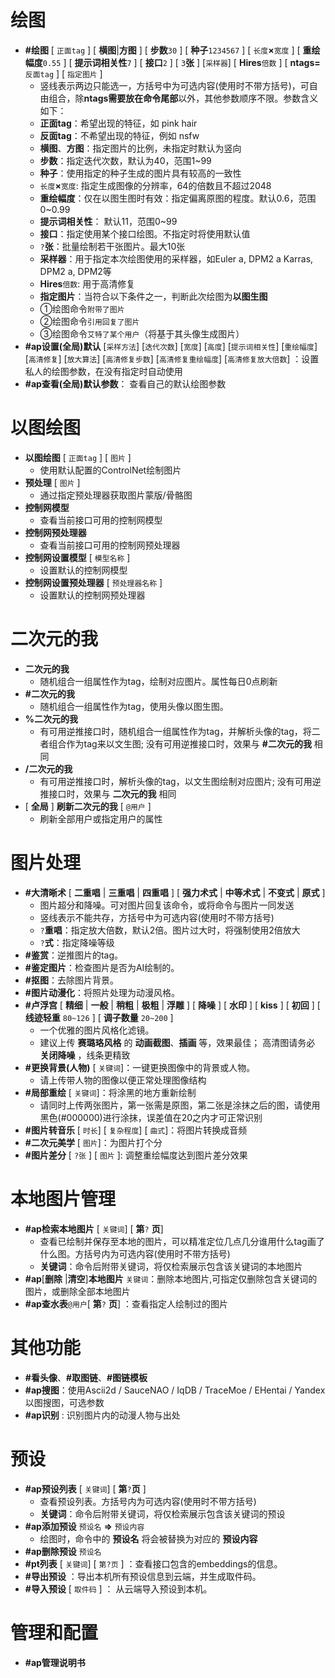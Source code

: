<!--
 * @Author: 渔火Arcadia  https://github.com/yhArcadia
 * @Date: 2022-12-27 01:29:18
 * @LastEditors: 苏沫柒 3146312184@qq.com
 * @LastEditTime: 2023-04-17 02:37:08
 * @FilePath: \Yunzai-Bot\plugins\ap-plugin\components\help\help.md
 * @Description: 
 * 
 * Copyright (c) 2022 by 渔火Arcadia 1761869682@qq.com, All Rights Reserved. 
-->
# 绘图

* **#绘图** [ `正面tag` ]  [ **横图**|**方图** ] [ **步数**`30` ] [ **种子**`1234567` ] [ `长度`**×**`宽度` ] [ **重绘幅度**`0.55` ] [ **提示词相关性**`7` ] [ **接口**`2` ] [ `3`**张** ] [`采样器`] [ **Hires**`倍数` ] [ **ntags=**`反面tag` ] [ `指定图片` ]
  * 竖线表示两边只能选一，方括号中为可选内容(使用时不带方括号)，可自由组合，除**ntags需要放在命令尾部**以外，其他参数顺序不限。参数含义如下：
  * **正面tag**：希望出现的特征，如 pink hair
  * **反面tag**：不希望出现的特征，例如 nsfw
  * **横图**、**方图**：指定图片的比例，未指定时默认为竖向
  * **步数**：指定迭代次数，默认为40，范围1~99
  * **种子**：使用指定的种子生成的图片具有较高的一致性
  * `长度`**×**`宽度`: 指定生成图像的分辨率，64的倍数且不超过2048
  * **重绘幅度**：仅在以图生图时有效：指定偏离原图的程度。默认0.6，范围0~0.99
  * **提示词相关性**： 默认11，范围0~99
  * **接口**：指定使用某个接口绘图。不指定时将使用默认值
  * `?`**张**：批量绘制若干张图片。最大10张
  * **采样器**：用于指定本次绘图使用的采样器，如Euler a, DPM2 a Karras, DPM2 a, DPM2等
  * **Hires**`倍数`: 用于高清修复
  * **指定图片**：当符合以下条件之一，判断此次绘图为**以图生图**
  * ①绘图命令`附带了图片`
  * ②绘图命令`引用回复了图片`
  * ③绘图命令`艾特了某个用户`（将基于其头像生成图片）
* **#ap设置(全局)默认**  [` 采样方法 `]  [` 迭代次数 `]  [` 宽度 `]  [` 高度 `]  [` 提示词相关性 `]  [` 重绘幅度 `]  [` 高清修复 `]  [` 放大算法 `]  [` 高清修复步数 `]  [` 高清修复重绘幅度 `]  [` 高清修复放大倍数 `]  ：设置私人的绘图参数，在没有指定时自动使用
* **#ap查看(全局)默认参数**： 查看自己的默认绘图参数

# 以图绘图

* **以图绘图** [ `正面tag` ] [ `图片` ]
  * 使用默认配置的ControlNet绘制图片
* **预处理** [ `图片` ]
  * 通过指定预处理器获取图片蒙版/骨骼图
* **控制网模型**
  * 查看当前接口可用的控制网模型
* **控制网预处理器**
  * 查看当前接口可用的控制网预处理器
* **控制网设置模型** [ `模型名称` ]
  * 设置默认的控制网模型
* **控制网设置预处理器** [ `预处理器名称` ]
  * 设置默认的控制网预处理器

# 二次元的我

* **二次元的我**
  * 随机组合一组属性作为tag，绘制对应图片。属性每日0点刷新
* **#二次元的我** 
  * 随机组合一组属性作为tag，使用头像以图生图。 
* **%二次元的我** 
  * 有可用逆推接口时，随机组合一组属性作为tag，并解析头像的tag，将二者组合作为tag来以文生图; 没有可用逆推接口时，效果与 **#二次元的我** 相同
* **/二次元的我** 
  * 有可用逆推接口时，解析头像的tag，以文生图绘制对应图片; 没有可用逆推接口时，效果与 **二次元的我** 相同
* [ **全局** ] **刷新二次元的我** [ `@用户` ]
  * 刷新全部用户或指定用户的属性

# 图片处理

* **#大清晰术** [ **二重唱** | **三重唱** | **四重唱** ] [ **强力术式** | **中等术式** | **不变式** | **原式** ] 
  * 图片超分和降噪。可对图片回复该命令，或将命令与图片一同发送
  * 竖线表示不能共存，方括号中为可选内容(使用时不带方括号)
  * `?`**重唱**：指定放大倍数，默认2倍。图片过大时，将强制使用2倍放大
  * `?`**式**：指定降噪等级
* **#鉴赏**：逆推图片的tag。
* **#鉴定图片**：检查图片是否为AI绘制的。
* **#抠图**：去除图片背景。
* **#图片动漫化**：将照片处理为动漫风格。
* **#卢浮宫** [ **精细** | **一般** | **稍粗** | **极粗** | **浮雕** ]  [ **降噪** ]  [ **水印** ]  [ **kiss** ]  [ **初回** ]  [ **线迹轻重** `80~126` ]  [ **调子数量** `20~200` ] 
  * 一个优雅的图片风格化滤镜。
  * 建议上传 **赛璐珞风格** 的 **动画截图**、**插画** 等，效果最佳；  高清图请务必 **关闭降噪** ，线条更精致
* **#更换背景(人物)** [ `关键词`]：一键更换图像中的背景或人物。
  * 请上传带人物的图像以便正常处理图像结构
* **#局部重绘** [ `关键词`]：将涂黑的地方重新绘制
  * 请同时上传两张图片，第一张需是原图，第二张是涂抹之后的图，请使用黑色(#000000)进行涂抹，误差值在20之内才可正常识别
* **#图片转音乐** [ `时长`] [ `复杂程度`] [ `曲式`]：将图片转换成音频
* **#二次元美学** [ `图片`]：为图片打个分
* **#图片差分** [ `?张` ] [ `图片` ]: 调整重绘幅度达到图片差分效果

# 本地图片管理

* **#ap检索本地图片** [ `关键词`] [ **第**`?` **页**]
  * 查看已绘制并保存至本地的图片，可以精准定位几点几分谁用什么tag画了什么图。方括号内为可选内容(使用时不带方括号)
  * **关键词**：命令后附带关键词，将仅检索展示包含该关键词的本地图片
* **#ap**[**删除** |**清空**]**本地图片** `关键词`：删除本地图片,可指定仅删除包含关键词的图片，或删除全部本地图片
* **#ap查水表**`@用户`[ **第**`?` **页**] ：查看指定人绘制过的图片


# 其他功能

* **#看头像**、**#取图链**、**#图链模板**
* **#ap搜图**：使用Ascii2d / SauceNAO / IqDB / TraceMoe / EHentai / Yandex以图搜图，可选参数
* **#ap识别** : 识别图片内的动漫人物与出处

# 预设

* **#ap预设列表** [ `关键词`] [ **第**`?`**页** ]
  * 查看预设列表。方括号内为可选内容(使用时不带方括号)
  * **关键词**：命令后附带关键词，将仅检索展示包含该关键词的预设
* **#ap添加预设** `预设名` **=>** `预设内容` 
  * 绘图时，命令中的 **预设名** 将会被替换为对应的 **预设内容**
* **#ap删除预设** `预设名`
* **#pt列表** [ `关键词`] [ `第?页` ] ：查看接口包含的embeddings的信息。
* **#导出预设** ：导出本机所有预设信息到云端，并生成取件码。
* **#导入预设** [ `取件码` ] ： 从云端导入预设到本机。


# 管理和配置

* **#ap管理说明书**